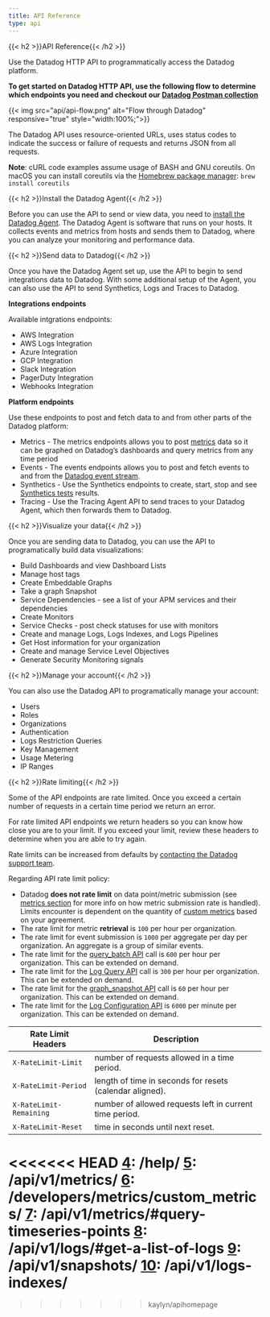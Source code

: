 ```yaml
---
title: API Reference
type: api
---
```


{{< h2 >}}API Reference{{< /h2 >}}

Use the Datadog HTTP API to programmatically access the Datadog platform.

**To get started on Datadog HTTP API, use the following flow to determine which endpoints you need and checkout our [Datadog Postman collection][1]**

{{< img src="api/api-flow.png" alt="Flow through Datadog" responsive="true" style="width:100%;">}}

The Datadog API uses resource-oriented URLs, uses status codes to indicate the success or failure of requests and returns JSON from all requests.

**Note**: cURL code examples assume usage of BASH and GNU coreutils. On macOS you can install coreutils via the [Homebrew package manager][2]: `brew install coreutils`

{{< h2 >}}Install the Datadog Agent{{< /h2 >}}

Before you can use the API to send or view data, you need to [install the Datadog Agent][3]. The Datadog Agent is software that runs on your hosts. It collects events and metrics from hosts and sends them to Datadog, where you can analyze your monitoring and performance data. 

{{< h2 >}}Send data to Datadog{{< /h2 >}}

Once you have the Datadog Agent set up, use the API to begin to send integrations data to Datadog. With some additional setup of the Agent, you can also use the API to send Synthetics, Logs and Traces to Datadog.

**Integrations endpoints**

Available intgrations endpoints:

- AWS Integration
- AWS Logs Integration
- Azure Integration
- GCP Integration
- Slack Integration
- PagerDuty Integration
- Webhooks Integration

**Platform endpoints**

Use these endpoints to post and fetch data to and from other parts of the Datadog platform: 

- Metrics - The metrics endpoints allows you to post [metrics][4] data so it can be graphed on Datadog’s dashboards and query metrics from any time period
- Events - The events endpoints allows you to post and fetch events to and from the [Datadog event stream][5].
- Synthetics - Use the Synthetics endpoints to create, start, stop and see [Synthetics tests][6] results.
- Tracing - Use the Tracing Agent API to send traces to your Datadog Agent, which then forwards them to Datadog.

{{< h2 >}}Visualize your data{{< /h2 >}}

Once you are sending data to Datadog, you can use the API to programatically build data visualizations:

- Build Dashboards and view Dashboard Lists
- Manage host tags
- Create Embeddable Graphs
- Take a graph Snapshot
- Service Dependencies - see a list of your APM services and their dependencies
- Create Monitors
- Service Checks - post check statuses for use with monitors
- Create and manage Logs, Logs Indexes, and Logs Pipelines
- Get Host information for your organization
- Create and manage Service Level Objectives
- Generate Security Monitoring signals

{{< h2 >}}Manage your account{{< /h2 >}}

You can also use the Datadog API to programatically manage your account:

- Users
- Roles
- Organizations
- Authentication
- Logs Restriction Queries
- Key Management
- Usage Metering
- IP Ranges

{{< h2 >}}Rate limiting{{< /h2 >}}

Some of the API endpoints are rate limited. Once you exceed a certain number of requests in a certain time period we return an error.

For rate limited API endpoints we return headers so you can know how close you are to your limit. If you exceed your limit, review these headers to determine when you are able to try again.

Rate limits can be increased from defaults by [contacting the Datadog support team][7].

Regarding API rate limit policy:

- Datadog **does not rate limit** on data point/metric submission (see [metrics section][8] for more info on how metric submission rate is handled). Limits encounter is dependent on the quantity of [custom metrics][9] based on your agreement.
- The rate limit for metric **retrieval** is `100` per hour per organization.
- The rate limit for event submission is `1000` per aggregate per day per organization. An aggregate is a group of similar events.
- The rate limit for the [query_batch API][10] call is `600` per hour per organization. This can be extended on demand.
- The rate limit for the [Log Query API][11] call is `300` per hour per organization. This can be extended on demand.
- The rate limit for the [graph_snapshot API][12] call is `60` per hour per organization. This can be extended on demand.
- The rate limit for the [Log Configuration API][13] is `6000` per minute per organization. This can be extended on demand.

| Rate Limit Headers      | Description                                              |
| ----------------------- | -------------------------------------------------------- |
| `X-RateLimit-Limit`     | number of requests allowed in a time period.             |
| `X-RateLimit-Period`    | length of time in seconds for resets (calendar aligned). |
| `X-RateLimit-Remaining` | number of allowed requests left in current time period.  |
| `X-RateLimit-Reset`     | time in seconds until next reset.                        |

[1]: /getting_started/api
[2]: https://brew.sh
<<<<<<< HEAD
[4]: /help/
[5]: /api/v1/metrics/
[6]: /developers/metrics/custom_metrics/
[7]: /api/v1/metrics/#query-timeseries-points
[8]: /api/v1/logs/#get-a-list-of-logs
[9]: /api/v1/snapshots/
[10]: /api/v1/logs-indexes/
=======
[3]: /getting_started/agent/
[4]: /metrics/introduction/
[5]: /events/
[6]: /synthetics/
[7]: /help/
[8]: /api/v1/metrics/
[9]: /developers/metrics/custom_metrics/
[10]: /api/v1/metrics/#query-timeseries-points
[11]: /api/v1/logs/#get-a-list-of-logs
[12]: /api/v1/snapshots/
[13]: /api/v1/logs-indexes/
>>>>>>> kaylyn/apihomepage
